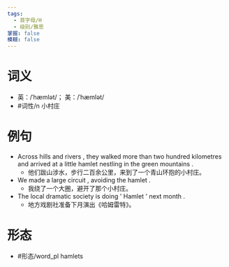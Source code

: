 ```yaml
---
tags:
  - 首字母/H
  - 级别/雅思
掌握: false
模糊: false
---
```

# 词义
- 英：/ˈhæmlət/； 美：/ˈhæmlət/
- #词性/n  小村庄
# 例句
- Across hills and rivers , they walked more than two hundred kilometres and arrived at a little hamlet nestling in the green mountains .
	- 他们跋山涉水，步行二百余公里，来到了一个青山环抱的小村庄。
- We made a large circuit , avoiding the hamlet .
	- 我绕了一个大圈，避开了那个小村庄。
- The local dramatic society is doing ' Hamlet ' next month .
	- 地方戏剧社准备下月演出《哈姆雷特》。
# 形态
- #形态/word_pl hamlets

